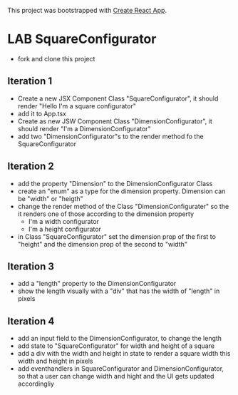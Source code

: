 This project was bootstrapped with [Create React App](https://github.com/facebook/create-react-app).

# LAB SquareConfigurator
 - fork and clone this project

## Iteration 1
- Create a new JSX Component Class "SquareConfigurator", it should render "Hello I'm a square configurator"
- add it to App.tsx
- Create as new JSW Component Class "DimensionConfigurator", it should render "I'm a DimensionConfigurator"
- add two "DimensionConfigurator"s to the render method fo the SquareConfigurator

## Iteration 2
- add the property "Dimension" to the DimensionConfigurator Class
- create an "enum" as a type for the dimension property. Dimension can be "width" or "heigth"
- change the render method of the Class "DimensionConfigurater" so the it renders one of those according to the dimension property
  - I'm a width configurator
  - I'm a height configurator
- in Class "SquareConfigurator" set the dimension prop of the first to "height" and the dimension prop of the second to "width"

## Iteration 3
- add a "length" property to the DimensionConfigurator
- show the length visually with a "div" that has the width of "length" in pixels

## Iteration 4
- add an input field to the DimensionConfigurator, to change the length
- add state to "SquareConfigurator" for width and height of a square
- add a div with the width and height in state to render a square width this width and height in pixels
- add eventhandlers in SquareConfigurator and DimensionConfigurator, so that a user can change width and hight and the UI gets updated accordingliy
